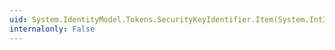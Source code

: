```yaml
---
uid: System.IdentityModel.Tokens.SecurityKeyIdentifier.Item(System.Int32)
internalonly: False
---
```

